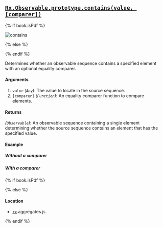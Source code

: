 ## [`Rx.Observable.prototype.contains(value, [comparer])`](https://github.com/Reactive-Extensions/RxJS/blob/master/src/core/linq/observable/includes.js)

{% if book.isPdf %}

![contains](http://reactivex.io/documentation/operators/images/contains.png)

{% else %}



{% endif %}

Determines whether an observable sequence contains a specified element with an optional equality comparer.

#### Arguments
1. `value` *(`Any`)*: The value to locate in the source sequence.
2. `[comparer]` *(`Function`)*: An equality comparer function to compare elements.

#### Returns
*(`Observable`)*: An observable sequence containing a single element determining whether the source sequence contains an element that has the specified value.

#### Example

##### Without a comparer

[](http://jsbin.com/dagub/1/embed?js,console)

##### With a comparer

[](http://jsbin.com/cijina/1/embed?js,console)

{% if book.isPdf %}



{% else %}

#### Location

- [`rx`](https://www.npmjs.org/package/rx).aggregates.js

{% endif %}